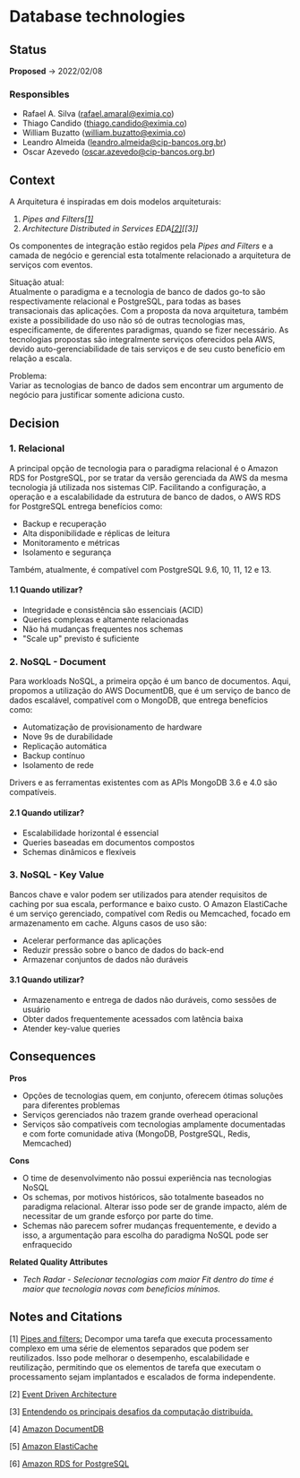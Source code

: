 # Database technologies

## Status

**Proposed** -> 2022/02/08
### Responsibles
* Rafael A. Silva (rafael.amaral@eximia.co)
* Thiago Candido  (thiago.candido@eximia.co)
* William Buzatto (william.buzatto@eximia.co)
* Leandro Almeida (leandro.almeida@cip-bancos.org.br)
* Oscar Azevedo   (oscar.azevedo@cip-bancos.org.br)

## Context

A Arquitetura é inspiradas em dois modelos arquiteturais: 
1. <i>Pipes and Filters[[1]](#1)</i>
2. <i>Architecture Distributed in Services EDA[[2]](#2)[[3]]</i>

Os componentes de integração estão regidos pela <i>Pipes and Filters</i> e a camada de negócio e gerencial esta totalmente relacionado a arquitetura de serviços com eventos. 

Situação atual: <br />
Atualmente o paradigma e a tecnologia de banco de dados go-to são respectivamente relacional e PostgreSQL, para todas as bases transacionais das aplicações. Com a proposta da nova arquitetura, também existe a possibilidade do uso não só de outras tecnologias mas, especificamente, de diferentes paradigmas, quando se fizer necessário. As tecnologias propostas são integralmente serviços oferecidos pela AWS, devido auto-gerenciabilidade de tais serviços e de seu custo benefício em relação a escala. 

Problema: <br />
Variar as tecnologias de banco de dados sem encontrar um argumento de negócio para justificar somente adiciona custo. 

## Decision

### **1. Relacional**

A principal opção de tecnologia para o paradigma relacional é o Amazon RDS for PostgreSQL, por se tratar da versão gerenciada da AWS da mesma tecnologia já utilizada nos sistemas CIP. Facilitando a configuração, a operação e a escalabilidade da estrutura de banco de dados, o AWS RDS for PostgreSQL entrega benefícios como:
- Backup e recuperação
- Alta disponibilidade e réplicas de leitura
- Monitoramento e métricas
- Isolamento e segurança

Também, atualmente, é compatível com PostgreSQL 9.6, 10, 11, 12 e 13.

#### **1.1 Quando utilizar?**
- Integridade e consistência são essenciais (ACID)
- Queries complexas e altamente relacionadas
- Não há mudanças frequentes nos schemas
- "Scale up" previsto é suficiente 

###  **2. NoSQL - Document**
Para workloads NoSQL, a primeira opção é um banco de documentos. Aqui, propomos a utilização do AWS DocumentDB, que é um serviço de banco de dados escalável, compatível com o MongoDB, que entrega benefícios como:
- Automatização de provisionamento de hardware
- Nove 9s de durabilidade 
- Replicação automática
- Backup contínuo
- Isolamento de rede

Drivers e as ferramentas existentes com as APIs MongoDB 3.6 e 4.0 são compatíveis.

#### **2.1 Quando utilizar?**
- Escalabilidade horizontal é essencial
- Queries baseadas em documentos compostos
- Schemas dinâmicos e flexíveis

###  **3. NoSQL - Key Value**
Bancos chave e valor podem ser utilizados para atender requisitos de caching por sua escala, performance e baixo custo. O Amazon ElastiCache é um serviço gerenciado, compatível com Redis ou Memcached, focado em armazenamento em cache. Alguns casos de uso são:
- Acelerar performance das aplicações
- Reduzir pressão sobre o banco de dados do back-end
- Armazenar conjuntos de dados não duráveis

#### **3.1 Quando utilizar?**
- Armazenamento e entrega de dados não duráveis, como sessões de usuário
- Obter dados frequentemente acessados com latência baixa
- Atender key-value queries

## Consequences

**Pros**
- Opções de tecnologias quem, em conjunto, oferecem ótimas soluções para diferentes problemas
- Serviços gerenciados não trazem grande overhead operacional
- Serviços são compatíveis com tecnologias amplamente documentadas e com forte comunidade ativa (MongoDB, PostgreSQL, Redis, Memcached)

**Cons**
- O time de desenvolvimento não possui experiência nas tecnologias NoSQL
- Os schemas, por motivos históricos, são totalmente baseados no paradigma relacional. Alterar isso pode ser de grande impacto, além de necessitar de um grande esforço por parte do time.
- Schemas não parecem sofrer mudanças frequentemente, e devido a isso, a argumentação para escolha do paradigma NoSQL pode ser enfraquecido


**Related Quality Attributes**
 * <i>Tech Radar - Selecionar tecnologias com maior Fit dentro do time é maior que tecnologia novas com beneficios mínimos.</i>

## Notes and Citations
<a id="1">[1]</a> <a href="https://docs.microsoft.com/pt-br/azure/architecture/patterns/pipes-and-filters">Pipes and filters:</a> Decompor uma tarefa que executa processamento complexo em uma série de elementos separados que podem ser reutilizados. Isso pode melhorar o desempenho, escalabilidade e reutilização, permitindo que os elementos de tarefa que executam o processamento sejam implantados e escalados de forma independente. <br />

<a id="2">[2]</a> <a href="https://www.gartner.com/en/information-technology/glossary/eda-event-driven-architecture">Event Driven Architecture</a><br />

<a id="3">[3]</a> <a href="http://www.psinaptic.com/link_files/distributed_computing.pdf">Entendendo os principais desafios da computação distribuída.</a><br />

<a id="4">[4]</a> <a href="https://aws.amazon.com/pt/documentdb/">Amazon DocumentDB</a><br />

<a id="5">[5]</a> <a href="https://aws.amazon.com/pt/elasticache/">Amazon ElastiCache</a><br />

<a id="6">[6]</a> <a href="https://aws.amazon.com/pt/rds/postgresql/">Amazon RDS for PostgreSQL</a><br />